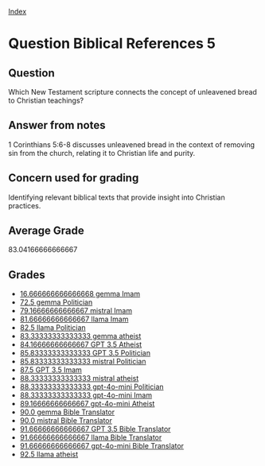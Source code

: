 
[Index](../../index.md)
# Question Biblical References 5
## Question
Which New Testament scripture connects the concept of unleavened bread to Christian teachings?

## Answer from notes
1 Corinthians 5:6-8 discusses unleavened bread in the context of removing sin from the church, relating it to Christian life and purity.

## Concern used for grading
Identifying relevant biblical texts that provide insight into Christian practices.

## Average Grade
83.04166666666667

## Grades
 * [16.666666666666668 gemma Imam](../answers/gemma_Imam/Biblical_References_5.md)
 * [72.5 gemma Politician](../answers/gemma_Politician/Biblical_References_5.md)
 * [79.16666666666667 mistral Imam](../answers/mistral_Imam/Biblical_References_5.md)
 * [81.66666666666667 llama Imam](../answers/llama_Imam/Biblical_References_5.md)
 * [82.5 llama Politician](../answers/llama_Politician/Biblical_References_5.md)
 * [83.33333333333333 gemma atheist](../answers/gemma_atheist/Biblical_References_5.md)
 * [84.16666666666667 GPT 3.5 Atheist](../answers/GPT_3.5_Atheist/Biblical_References_5.md)
 * [85.83333333333333 GPT 3.5 Politician](../answers/GPT_3.5_Politician/Biblical_References_5.md)
 * [85.83333333333333 mistral Politician](../answers/mistral_Politician/Biblical_References_5.md)
 * [87.5 GPT 3.5 Imam](../answers/GPT_3.5_Imam/Biblical_References_5.md)
 * [88.33333333333333 mistral atheist](../answers/mistral_atheist/Biblical_References_5.md)
 * [88.33333333333333 gpt-4o-mini Politician](../answers/gpt-4o-mini_Politician/Biblical_References_5.md)
 * [88.33333333333333 gpt-4o-mini Imam](../answers/gpt-4o-mini_Imam/Biblical_References_5.md)
 * [89.16666666666667 gpt-4o-mini Atheist](../answers/gpt-4o-mini_Atheist/Biblical_References_5.md)
 * [90.0 gemma Bible Translator](../answers/gemma_Bible_Translator/Biblical_References_5.md)
 * [90.0 mistral Bible Translator](../answers/mistral_Bible_Translator/Biblical_References_5.md)
 * [91.66666666666667 GPT 3.5 Bible Translator](../answers/GPT_3.5_Bible_Translator/Biblical_References_5.md)
 * [91.66666666666667 llama Bible Translator](../answers/llama_Bible_Translator/Biblical_References_5.md)
 * [91.66666666666667 gpt-4o-mini Bible Translator](../answers/gpt-4o-mini_Bible_Translator/Biblical_References_5.md)
 * [92.5 llama atheist](../answers/llama_atheist/Biblical_References_5.md)
